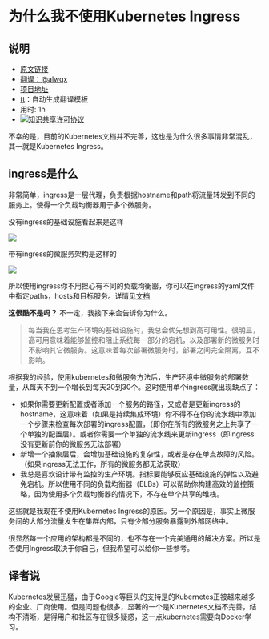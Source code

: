 # 为什么我不使用Kubernetes Ingress

## 说明
- [原文链接](https://medium.com/@gabriel_ac/kubernetes-ingress-why-i-dont-use-it-c6a000321769)
- [翻译：@alwqx](https://github.com/alwqx)
- [项目地址](https://github.com/alwqx/translate)
- [tt](https://github.com/alwqx/tt)：自动生成翻译模板
- 用时: 1h
- <a rel="license" href="http://creativecommons.org/licenses/by-nc/4.0/"><img alt="知识共享许可协议" style="border-width:0" src="https://i.creativecommons.org/l/by-nc/4.0/80x15.png" /></a>

不幸的是，目前的Kubernetes文档并不完善，这也是为什么很多事情非常混乱，其一就是Kubernetes Ingress。

## ingress是什么
非常简单，ingress是一层代理，负责根据hostname和path将流量转发到不同的服务上。使得一个负载均衡器用于多个微服务。

没有ingress的基础设施看起来是这样

![](https://cdn-images-1.medium.com/max/1600/1*6CC9E_ffUyNQD_9mrfZuFw.jpeg)

带有ingress的微服务架构是这样的

![](https://cdn-images-1.medium.com/max/1600/1*nvpauB85N951vqQGwNZoTw.jpeg)

所以使用ingress你不用担心有不同的负载均衡器，你可以在ingress的yaml文件中指定paths，hosts和目标服务。详情见[文档](https://kubernetes.io/docs/concepts/services-networking/ingress/)

**这很酷不是吗？**
不一定，我接下来会告诉你为什么。

> 每当我在思考生产环境的基础设施时，我总会优先想到高可用性。很明显，高可用意味着能够监控和阻止系统每一部分的宕机，以及部署新的微服务时不影响其它微服务。这意味着每次部署微服务时，部署之间完全隔离，互不影响。

根据我的经验，使用kubernetes和微服务方法后，生产环境中微服务的部署数量，从每天不到一个增长到每天20到30个。这时使用单个ingress就出现缺点了：
- 如果你需要更新配置或者添加一个服务的路径，又或者是更新ingress的hostname，这意味着（如果是持续集成环境）你不得不在你的流水线中添加一个步骤来检查每次部署的ingress配置，（即你在所有的微服务之上共享了一个单独的配置层）。或者你需要一个单独的流水线来更新ingress（即ingress没有更新前你的微服务无法部署）
- 新增一个抽象层后，会增加基础设施的复杂性，或者是存在单点故障的风险。（如果ingress无法工作，所有的微服务都无法获取）
- 我总是喜欢设计带有监控的生产环境。指标要能够反应基础设施的弹性以及避免宕机。所以使用不同的负载均衡器（ELBs）可以帮助你构建高效的监控策略，因为使用多个负载均衡器的情况下，不存在单个共享的堆栈。

这些就是我现在不使用Kubernetes Ingress的原因。另一个原因是，事实上微服务间的大部分流量发生在集群内部，只有少部分服务暴露到外部网络中。

很显然每一个应用的架构都是不同的，也不存在一个完美通用的解决方案。所以是否使用Ingress取决于你自己，但我希望可以给你一些参考。

## 译者说
Kubernetes发展迅猛，由于Google等巨头的支持是的Kubernetes正被越来越多的企业、厂商使用。但是问题也很多，显著的一个是Kubernetes文档不完善，结构不清晰，是得用户和社区存在很多疑惑，这一点kubernetes需要向Docker学习。